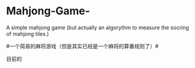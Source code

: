 # Mahjong-Game-
A simple mahjong game (but actually an algorythm to measure the socring of mahjong tiles.)   

#一个简易的麻将游戏（但是其实已经是一个麻将的算番规则了）#  

目前的
